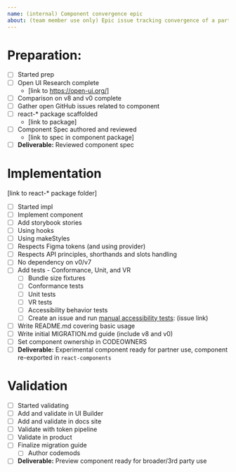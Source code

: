 ```yaml
---
name: (internal) Component convergence epic
about: (team member use only) Epic issue tracking convergence of a particular component
---
```


<!--
These issues are used by core contributors to track the list of items that should be
completed as part of converging a component. More info can be found here: https://github.com/microsoft/fluentui/wiki/Component-Convergence-Guide
-->

# Preparation:

- [ ] Started prep
- [ ] Open UI Research complete
  - [link to https://open-ui.org/]
- [ ] Comparison on v8 and v0 complete
- [ ] Gather open GitHub issues related to component
- [ ] react-\* package scaffolded
  - [link to package]
- [ ] Component Spec authored and reviewed
  - [link to spec in component package]
- [ ] **Deliverable:** Reviewed component spec

# Implementation

[link to react-* package folder]

- [ ] Started impl
- [ ] Implement component
- [ ] Add storybook stories
- [ ] Using hooks
- [ ] Using makeStyles
- [ ] Respects Figma tokens (and using provider)
- [ ] Respects API principles, shorthands and slots handling
- [ ] No dependency on v0/v7
- [ ] Add tests - Conformance, Unit, and VR
  - [ ] Bundle size fixtures
  - [ ] Conformance tests
  - [ ] Unit tests
  - [ ] VR tests
  - [ ] Accessibility behavior tests
  - [ ] Create an issue and run [manual accessibility tests](https://github.com/microsoft/fluentui/wiki/Manual-Accessibility-Review-Checklist): (issue link)
- [ ] Write README.md covering basic usage
- [ ] Write initial MIGRATION.md guide (include v8 and v0)
- [ ] Set component ownership in CODEOWNERS
- [ ] **Deliverable:** Experimental component ready for partner use, component re-exported in `react-components`

# Validation

- [ ] Started validating
- [ ] Add and validate in UI Builder
- [ ] Add and validate in docs site
- [ ] Validate with token pipeline
- [ ] Validate in product
- [ ] Finalize migration guide
  - [ ] Author codemods
- [ ] **Deliverable:** Preview component ready for broader/3rd party use
